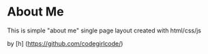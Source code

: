 # About Me

This is simple "about me" single page layout created with html/css/js

by [h] (https://github.com/codegirlcode/)